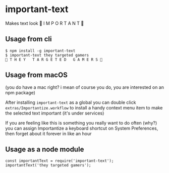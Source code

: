 # important-text
Makes text look 🌂 I M P O R T A N T 🦁

## Usage from cli

    $ npm install -g important-text
    $ important-text they targeted gamers
    💢 T H E Y   T A R G E T E D   G A M E R S 🍕

## Usage from macOS
(you do have a mac right? i mean of course you do, you are interested on an npm package)

After installing `important-text` as a global you can double click `extras/Importantize.workflow` to install a handy context menu item to make the selected text important (it's under services)

If you are feeling like this is something you really want to do often (why?) you can assign Importantize a keyboard shortcut on System Preferences, then forget about it forever in like an hour

## Usage as a node module

    const importantText = require('important-text');
    importantText('they targeted gamers');
